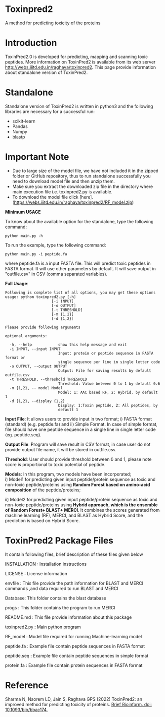 # Toxinpred2
A method for predicting toxicity of the proteins

# Introduction
ToxinPred2.0 is developed for predicting, mapping and scanning toxic peptides. More information on ToxinPred2 is available from its web server http://webs.iiitd.edu.in/raghava/toxinpred2. This page provide information about standalone version of ToxinPred2.

# Standalone

Standalone version of ToxinPred2 is written in python3 and the following libraries are necessary for a successful run:

- scikit-learn
- Pandas
- Numpy
- blastp

# Important Note

- Due to large size of the model file, we have not included it in the zipped folder or GitHub repository, thus to run standalone successfully you need to download model file and then unzip them.
- Make sure you extract the downloaded zip file in the directory where main execution file i.e. toxinpred2.py is available.
- To download the model file click [here].(https://webs.iiitd.edu.in/raghava/toxinpred2/RF_model.zip)

**Minimum USAGE** 

To know about the available option for the standalone, type the following command:
```
python main.py -h
```
To run the example, type the following command:
```
python main.py -i peptide.fa

```
where peptide.fa is a input FASTA file. This will predict toxic peptides in FASTA format. It will use other parameters by default. It will save output in "outfile.csv" in CSV (comma separated variables).

**Full Usage**: 
```
Following is complete list of all options, you may get these options
usage: python toxinpred2.py [-h] 
                     [-i INPUT]
                     [-o OUTPUT]
                     [-t THRESHOLD]
                     [-m {1,2}] 
                     [-d {1,2}]
```
```
Please provide following arguments

optional arguments:

  -h, --help            show this help message and exit
  -i INPUT, --input INPUT
                        Input: protein or peptide sequence in FASTA format or
                        single sequence per line in single letter code
  -o OUTPUT, --output OUTPUT
                        Output: File for saving results by default outfile.csv
  -t THRESHOLD, --threshold THRESHOLD
                        Threshold: Value between 0 to 1 by default 0.6
  -m {1,2}, -- model Model
                        Model: 1: AAC based RF, 2: Hybrid, by default 1
  -d {1,2}, --display {1,2}
                        Display: 1:Toxin peptide, 2: All peptides, by
                        default 1

```

**Input File**: It allows users to provide input in two format; i) FASTA format (standard) (e.g. peptide.fa) and ii) Simple Format. In case of simple format, file should have one peptide sequence in a single line in single letter code (eg. peptide.seq). 

**Output File**: Program will save result in CSV format, in case user do not provide output file name, it will be stored in outfile.csv.

**Threshold**: User should provide threshold between 0 and 1, please note score is proportional to toxic potential of peptide.

**Models**: In this program, two models have been incorporated;  
  i) Model1 for predicting given input peptide/protein sequence as toxic and non-toxic peptide/proteins using **Random Forest based on amino-acid composition** of the peptide/proteins; 

  ii) Model2 for predicting given input peptide/protein sequence as toxic and non-toxic peptide/proteins using **Hybrid approach, which is the ensemble of Random Forest+ BLAST+ MERCI**. It combines the scores generated from machine learning (RF), MERCI, and BLAST as Hybrid Score, and the prediction is based on Hybrid Score.


ToxinPred2 Package Files
=======================
It contain following files, brief description of these files given below

INSTALLATION  	: Installation instructions

LICENSE       	: License information

envfile : This file provide the path information for BLAST and MERCI commands ,and data 
          required to run BLAST and MERCI

Database: This folder contains the blast database

progs : This folder contains the program to run MERCI

README.md     	: This file provide information about this package

toxinpred2.py 	: Main python program 

RF_model        : Model file required for running Machine-learning model

peptide.fa	: Example file contain peptide sequences in FASTA format

peptide.seq	: Example file contain peptide sequences in simple format

protein.fa	: Example file contain protein sequences in FASTA format 

# Reference
Sharma N, Naorem LD, Jain S, Raghava GPS (2022) ToxinPred2: an improved method for predicting toxicity of proteins. <a href="https://pubmed.ncbi.nlm.nih.gov/35595541/">Brief Bioinform. doi: 10.1093/bib/bbac174.</a>
